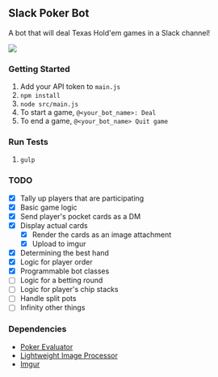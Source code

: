 ## Slack Poker Bot
A bot that will deal Texas Hold'em games in a Slack channel!

![](https://s3.amazonaws.com/f.cl.ly/items/340c2v3Q1a1S0y3u2o1d/Image%202015-06-20%20at%206.39.31%20PM.png?t=1434850947156)

### Getting Started
1. Add your API token to `main.js`
1. `npm install`
1. `node src/main.js`
1. To start a game, `@<your_bot_name>: Deal`
1. To end a game, `@<your_bot_name> Quit game`

### Run Tests
1. `gulp`

### TODO
- [x] Tally up players that are participating
- [x] Basic game logic
- [x] Send player's pocket cards as a DM
- [x] Display actual cards
  - [x] Render the cards as an image attachment
  - [x] Upload to imgur
- [x] Determining the best hand
- [x] Logic for player order
- [x] Programmable bot classes
- [ ] Logic for a betting round
- [ ] Logic for player's chip stacks
- [ ] Handle split pots
- [ ] Infinity other things

### Dependencies
* [Poker Evaluator](https://github.com/chenosaurus/poker-evaluator)
* [Lightweight Image Processor](https://github.com/EyalAr/lwip)
* [Imgur](https://github.com/kaimallea/node-imgur)
